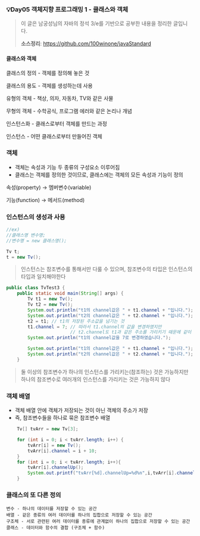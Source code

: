 ### 💡Day05 객체지향 프로그래밍 1 - 클래스와 객체
> 이 글은 남궁성님의 자바의 정석 3/e를 기반으로 공부한 내용을 정리한 글입니다.
>
> **소스정리**: https://github.com/100winone/javaStandard

#### 클래스와 객체

클래스의 정의 - 객체를 정의해 놓은 것

클래스의 용도 - 객체를 생성하는데 사용

유형의 객체 - 책상, 의자, 자동차, TV와 같은 사물

무형의 객체 - 수학공식, 프로그램 에러와 같은 논리나 개념

인스턴스화 - 클래스로부터 객체를 만드는 과정

인스턴스 - 어떤 클래스로부터 만들어진 객체

### 객체

- 객체는 속성과 기능 두 종류의 구성요소 이루어짐
- 클래스는 객체를 정의한 것이므로, 클래스에는 객체의 모든 속성과 기능이 정의

속성(property) → 멤버변수(variable)

기능(function) → 메서드(method)

### 인스턴스의 생성과 사용

```java
//ex)
//클래스명 변수명;
//변수명 = new 클래스명();

Tv t; 
t = new Tv();
```

> 인스턴스는 참조변수를 통해서만 다룰 수 있으며, 참조변수의 타입은 인스턴스의 타입과 일치해야한다


```java
public class TvTest3 {
    public static void main(String[] args) {
        Tv t1 = new Tv();
        Tv t2 = new Tv();
        System.out.println("t1의 channel값은 " + t1.channel + "입니다.");
        System.out.println("t2의 channel값은 " + t2.channel + "입니다.");
        t2 = t1; // t1의 저장된 주소값을 넘기는 것
        t1.channel = 7; // 따라서 t1.channel의 값을 변경하였지만 
                        // t2.channel도 t1과 같은 주소를 가리키기 때문에 같이 변경
        System.out.println("t1의 channel값을 7로 변경하였습니다.");

        System.out.println("t1의 channel값은 " + t1.channel + "입니다.");
        System.out.println("t2의 channel값은 " + t2.channel + "입니다.");
    }
```

> 둘 이상의 참조변수가 하나의 인스턴스를 가리키는(참조하는) 것은 가능하지만 하나의 참조변수로 여러개의 인스턴스를 가리키는 것은 가능하지 않다

### 객체 배열

- 객체 배열 안에 객체가 저장되는 것이 아닌 객체의 주소가 저장
- 즉, 참조변수들을 하나로 묶은 참조변수 배열

```java
    Tv[] tvArr = new Tv[3];

    for (int i = 0; i < tvArr.length; i++) {
        tvArr[i] = new Tv();
        tvArr[i].channel = i + 10;
    }
    for (int i = 0; i < tvArr.length; i++){
        tvArr[i].channelUp();
        System.out.printf("tvArr[%d].channelUp=%d%n",i,tvArr[i].channel);
    }
```

### 클래스의 또 다른 정의

```
변수 - 하나의 데이터를 저장할 수 있는 공간
배열 - 같은 종류의 여러 데이터를 하나의 집합으로 저장할 수 있는 공간
구조체 - 서로 관련된 여러 데이터를 종류에 관계없이 하나의 집합으로 저장할 수 있는 공간
클래스 - 데이터와 함수의 결합 (구조체 + 함수)
```



